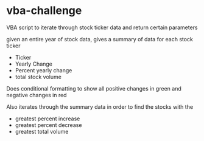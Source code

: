 # vba-challenge
VBA script to iterate through stock ticker data and return certain parameters

given an entire year of stock data, gives a summary of data for each stock ticker
- Ticker
- Yearly Change
- Percent yearly change
- total stock volume

Does conditional formatting to show all positive changes in green and negative changes in red

Also iterates through the summary data in order to find the stocks with the
- greatest percent increase
- greatest percent decrease
- greatest total volume
